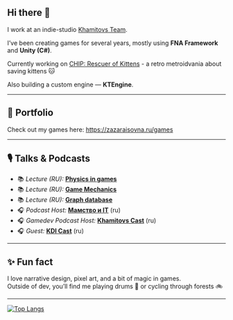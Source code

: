 ## Hi there 👋

I work at an indie-studio [Khamitovs Team](https://github.com/KhamitovsTeam). 

I’ve been creating games for several years, mostly using **FNA Framework** and **Unity (C#)**. 

Currently working on [CHIP: Rescuer of Kittens](https://store.steampowered.com/app/1029830/CHIP_Rescuer_of_Kittens/) - a retro metroidvania about saving kittens 🐱

Also building a custom engine — **KTEngine**.

---

## 💼 Portfolio

Check out my games here: https://zazaraisovna.ru/games

---

## 🎙 Talks & Podcasts
- 📚 *Lecture (RU):* [**Physics in games**](https://youtu.be/voR7CY-YoSs)
- 📚 *Lecture (RU):* [**Game Mechanics**](https://youtu.be/EQKcC4enB7A)
- 📚 *Lecture (RU):* [**Graph database**](https://www.youtube.com/watch?v=pVIXAJE4v3g)
- 🎧 *Podcast Host:* [**Мамство и IT**](https://momsandit.mave.digital/) (ru)
- 🎧 *Gamedev Podcast Host:* [**Khamitovs Cast**](https://podcast.khamitovs.team/) (ru)
- 🎧 *Guest:* [**KDI Cast**](https://youtu.be/hBHWjgHkn0w) (ru)

---

## ✨ Fun fact

I love narrative design, pixel art, and a bit of magic in games.  
Outside of dev, you’ll find me playing drums 🥁 or cycling through forests 🚲

---

<!--
**zazaraisovna/zazaraisovna** is a ✨ _special_ ✨ repository because its `README.md` (this file) appears on your GitHub profile.

Here are some ideas to get you started:

- 🔭 I’m currently working on ...
- 🌱 I’m currently learning ...
- 👯 I’m looking to collaborate on ...
- 🤔 I’m looking for help with ...
- 💬 Ask me about ...
- 📫 How to reach me: ...
- 😄 Pronouns: ...
- ⚡ Fun fact: ...
-->

[![Top Langs](https://github-readme-stats.vercel.app/api/top-langs/?username=zazaraisovna&layout=compact)](https://github.com/anuraghazra/github-readme-stats)
